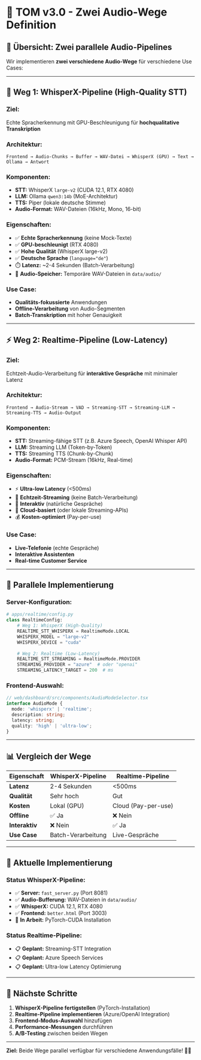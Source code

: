 # 🎤 TOM v3.0 - Zwei Audio-Wege Definition

## 🎯 **Übersicht: Zwei parallele Audio-Pipelines**

Wir implementieren **zwei verschiedene Audio-Wege** für verschiedene Use Cases:

---

## 🚀 **Weg 1: WhisperX-Pipeline (High-Quality STT)**

### **Ziel:** 
Echte Spracherkennung mit GPU-Beschleunigung für **hochqualitative Transkription**

### **Architektur:**
```
Frontend → Audio-Chunks → Buffer → WAV-Datei → WhisperX (GPU) → Text → Ollama → Antwort
```

### **Komponenten:**
- **STT:** WhisperX `large-v2` (CUDA 12.1, RTX 4080)
- **LLM:** Ollama `qwen3:14b` (MoE-Architektur)
- **TTS:** Piper (lokale deutsche Stimme)
- **Audio-Format:** WAV-Dateien (16kHz, Mono, 16-bit)

### **Eigenschaften:**
- ✅ **Echte Spracherkennung** (keine Mock-Texte)
- ✅ **GPU-beschleunigt** (RTX 4080)
- ✅ **Hohe Qualität** (WhisperX large-v2)
- ✅ **Deutsche Sprache** (`language="de"`)
- ⏱️ **Latenz:** ~2-4 Sekunden (Batch-Verarbeitung)
- 📁 **Audio-Speicher:** Temporäre WAV-Dateien in `data/audio/`

### **Use Case:**
- **Qualitäts-fokussierte** Anwendungen
- **Offline-Verarbeitung** von Audio-Segmenten
- **Batch-Transkription** mit hoher Genauigkeit

---

## ⚡ **Weg 2: Realtime-Pipeline (Low-Latency)**

### **Ziel:** 
Echtzeit-Audio-Verarbeitung für **interaktive Gespräche** mit minimaler Latenz

### **Architektur:**
```
Frontend → Audio-Stream → VAD → Streaming-STT → Streaming-LLM → Streaming-TTS → Audio-Output
```

### **Komponenten:**
- **STT:** Streaming-fähige STT (z.B. Azure Speech, OpenAI Whisper API)
- **LLM:** Streaming LLM (Token-by-Token)
- **TTS:** Streaming TTS (Chunk-by-Chunk)
- **Audio-Format:** PCM-Stream (16kHz, Real-time)

### **Eigenschaften:**
- ⚡ **Ultra-low Latency** (<500ms)
- 🔄 **Echtzeit-Streaming** (keine Batch-Verarbeitung)
- 🎯 **Interaktiv** (natürliche Gespräche)
- 📡 **Cloud-basiert** (oder lokale Streaming-APIs)
- 💰 **Kosten-optimiert** (Pay-per-use)

### **Use Case:**
- **Live-Telefonie** (echte Gespräche)
- **Interaktive Assistenten**
- **Real-time Customer Service**

---

## 🔄 **Parallele Implementierung**

### **Server-Konfiguration:**
```python
# apps/realtime/config.py
class RealtimeConfig:
    # Weg 1: WhisperX (High-Quality)
    REALTIME_STT_WHISPERX = RealtimeMode.LOCAL
    WHISPERX_MODEL = "large-v2"
    WHISPERX_DEVICE = "cuda"
    
    # Weg 2: Realtime (Low-Latency)
    REALTIME_STT_STREAMING = RealtimeMode.PROVIDER
    STREAMING_PROVIDER = "azure"  # oder "openai"
    STREAMING_LATENCY_TARGET = 200  # ms
```

### **Frontend-Auswahl:**
```typescript
// web/dashboard/src/components/AudioModeSelector.tsx
interface AudioMode {
  mode: 'whisperx' | 'realtime';
  description: string;
  latency: string;
  quality: 'high' | 'ultra-low';
}
```

---

## 📊 **Vergleich der Wege**

| Eigenschaft | WhisperX-Pipeline | Realtime-Pipeline |
|-------------|-------------------|-------------------|
| **Latenz** | 2-4 Sekunden | <500ms |
| **Qualität** | Sehr hoch | Gut |
| **Kosten** | Lokal (GPU) | Cloud (Pay-per-use) |
| **Offline** | ✅ Ja | ❌ Nein |
| **Interaktiv** | ❌ Nein | ✅ Ja |
| **Use Case** | Batch-Verarbeitung | Live-Gespräche |

---

## 🎯 **Aktuelle Implementierung**

### **Status WhisperX-Pipeline:**
- ✅ **Server:** `fast_server.py` (Port 8081)
- ✅ **Audio-Bufferung:** WAV-Dateien in `data/audio/`
- ✅ **WhisperX:** CUDA 12.1, RTX 4080
- ✅ **Frontend:** `better.html` (Port 3003)
- 🔄 **In Arbeit:** PyTorch-CUDA Installation

### **Status Realtime-Pipeline:**
- 📋 **Geplant:** Streaming-STT Integration
- 📋 **Geplant:** Azure Speech Services
- 📋 **Geplant:** Ultra-low Latency Optimierung

---

## 🚀 **Nächste Schritte**

1. **WhisperX-Pipeline fertigstellen** (PyTorch-Installation)
2. **Realtime-Pipeline implementieren** (Azure/OpenAI Integration)
3. **Frontend-Modus-Auswahl** hinzufügen
4. **Performance-Messungen** durchführen
5. **A/B-Testing** zwischen beiden Wegen

---

**Ziel:** Beide Wege parallel verfügbar für verschiedene Anwendungsfälle! 🎤✨
